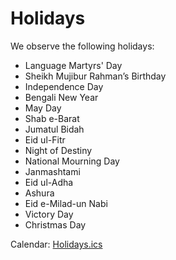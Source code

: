 # Holidays

We observe the following holidays:

- Language Martyrs' Day
- Sheikh Mujibur Rahman’s Birthday
- Independence Day
- Bengali New Year
- May Day
- Shab e-Barat
- Jumatul Bidah
- Eid ul-Fitr
- Night of Destiny
- National Mourning Day
- Janmashtami
- Eid ul-Adha
- Ashura
- Eid e-Milad-un Nabi
- Victory Day
- Christmas Day

Calendar: [Holidays.ics](https://user.fm/calendar/v1-8f112537-df65-47b5-9a8f-a05dcf25c643/c7d37662-fb78-4603-9728-39b7d24232cc.ics)

